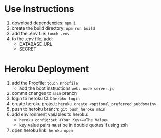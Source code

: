 # Use Instructions
1. download dependencies: ``npm i``
2. create the build directory: ``npm run build``
3. add the .env file: ``touch .env``
4. to the .env file, add:
    * DATABASE_URL
    * SECRET

# Heroku Deployment
1. add the Procfile: ``touch Procfile``
    * add the boot instructions ``web: node server.js``
2. commit changes to ``main`` branch
3. login to heroku CLI: ``heroku login``
4. create heroku project: ``heroku create <optional_preferred_subdomain>``
5. push to heroku branch: ``git push heroku main``
6. add environment variables to heroku:
    * ``heroku config:set <Your Key>=<The Value>``
    * key value pairs must be in double quotes if using zsh
7. open heroku link: ``heroku open``
